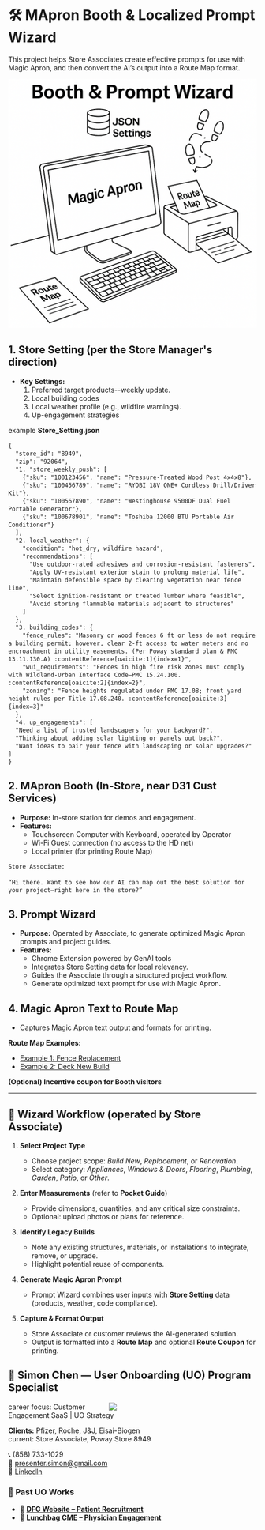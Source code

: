 # 🛠 MApron Booth & Localized Prompt Wizard

This project helps Store Associates create effective prompts for use with Magic Apron, and then convert the AI’s output into a Route Map format.


![MApron Booth & Prompt Wizard](schematic_line_drawing.png)

## 1. Store Setting (per the Store Manager's direction)
- **Key Settings:**  
  1. Preferred target products--weekly update.  
  2. Local building codes  
  3. Local weather profile (e.g., wildfire warnings).  
  4. Up-engagement strategies
 
example **Store_Setting.json**
```
{
  "store_id": "8949",
  "zip": "92064",
  "1. "store_weekly_push": [
    {"sku": "100123456", "name": "Pressure-Treated Wood Post 4x4x8"},
    {"sku": "100456789", "name": "RYOBI 18V ONE+ Cordless Drill/Driver Kit"},
    {"sku": "100567890", "name": "Westinghouse 9500DF Dual Fuel Portable Generator"},
    {"sku": "100678901", "name": "Toshiba 12000 BTU Portable Air Conditioner"}
  ],
  "2. local_weather": {
    "condition": "hot_dry, wildfire hazard",
    "recommendations": [
      "Use outdoor-rated adhesives and corrosion-resistant fasteners",
      "Apply UV-resistant exterior stain to prolong material life",
      "Maintain defensible space by clearing vegetation near fence line",
      "Select ignition-resistant or treated lumber where feasible",
      "Avoid storing flammable materials adjacent to structures"
    ]
  },
  "3. building_codes": {
    "fence_rules": "Masonry or wood fences 6 ft or less do not require a building permit; however, clear 2-ft access to water meters and no encroachment in utility easements. (Per Poway standard plan & PMC 13.11.130.A) :contentReference[oaicite:1]{index=1}",
    "wui_requirements": "Fences in high fire risk zones must comply with Wildland-Urban Interface Code—PMC 15.24.100. :contentReference[oaicite:2]{index=2}",
    "zoning": "Fence heights regulated under PMC 17.08; front yard height rules per Title 17.08.240. :contentReference[oaicite:3]{index=3}"
  },
  "4. up_engagements": [
  "Need a list of trusted landscapers for your backyard?",
  "Thinking about adding solar lighting or panels out back?",
  "Want ideas to pair your fence with landscaping or solar upgrades?"
]
}

```

## 2. MApron Booth (In-Store, near D31 Cust Services)
- **Purpose:** In-store station for demos and engagement.  
- **Features:**  
  - Touchscreen Computer with Keyboard, operated by Operator
  - Wi-Fi Guest connection (no access to the HD net)
  - Local printer (for printing Route Map)

```
Store Associate: 

“Hi there. Want to see how our AI can map out the best solution for your project—right here in the store?”

```


## 3. Prompt Wizard
- **Purpose:** Operated by Associate, to generate optimized Magic Apron prompts and project guides.  
- **Features:** 
  - Chrome Extension powered by GenAI tools
  - Integrates Store Setting data for local relevancy.  
  - Guides the Associate through a structured project workflow.  
  - Generate optimized text prompt for use with Magic Apron.
  
## 4. Magic Apron Text to Route Map
  - Captures Magic Apron text output and formats for printing.

**Route Map Examples:**  
- [Example 1: Fence Replacement](RouteMap_FenceReplace.md)  
- [Example 2: Deck New Build](RouteMap_DeckBuild.md)

**(Optional) Incentive coupon for Booth visitors**

---


## 🧩 Wizard Workflow (operated by Store Associate)

1. **Select Project Type**  
   - Choose project scope: *Build New*, *Replacement*, or *Renovation*.  
   - Select category: *Appliances*, *Windows & Doors*, *Flooring*, *Plumbing*, *Garden*, *Patio*, or *Other*.  

2. **Enter Measurements** (refer to **Pocket Guide**) 
   - Provide dimensions, quantities, and any critical size constraints.  
   - Optional: upload photos or plans for reference.  

3. **Identify Legacy Builds**  
   - Note any existing structures, materials, or installations to integrate, remove, or upgrade.  
   - Highlight potential reuse of components.  

4. **Generate Magic Apron Prompt**  
   - Prompt Wizard combines user inputs with **Store Setting** data (products, weather, code compliance).  

5. **Capture & Format Output**  
   - Store Associate or customer reviews the AI-generated solution.  
   - Output is formatted into a **Route Map** and optional **Route Coupon** for printing.



## 👤 Simon Chen — User Onboarding (UO) Program Specialist  
<img src="https://media.licdn.com/dms/image/v2/C5603AQH27wV2BY9YMA/profile-displayphoto-shrink_800_800/profile-displayphoto-shrink_800_800/0/1636338982903?e=1756339200&v=beta&t=ZMYnUHe4BygYpMFHdyjttsYB0ZEifyZQawYvj3raww0" width="300" align="right">

career focus: Customer Engagement SaaS | UO Strategy

**Clients:** Pfizer, Roche, J&J, Eisai-Biogen  
current: Store Associate, Poway Store 8949

📞 (858) 733-1029  
📧 presenter.simon@gmail.com  
🔗 [LinkedIn](https://www.linkedin.com/in/hsienchen/)  



### 📁 Past UO Works  
- 🔗 [**DFC Website – Patient Recruitment**](./README-cases.md#dfc-website--patient-recruitment)  
- 🔗 [**Lunchbag CME – Physician Engagement**](./README-cases.md#lunchbag-cme---physician-engagement)
